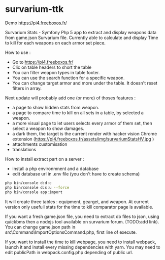 # survarium-ttk
Demo https://pi4.freeboxos.fr/

Survarium Stats - Symfony Php 5 app to extract and display weapons data from game.json Survarium file. 
Currently able to calculate and display Time to kill for each weapons on each armor set piece.

How to use : 
- Go to https://pi4.freeboxos.fr/
- Clic on table headers to short the table
- You can filter weapon types in table footer.
- You can use the search function for a specific weapon.
- You can change target armor and more under the table. It doesn't reset filters in array. 

Next update will probably add one (or more) of thoses features : 
- a page to show hidden stats from weapon. 
- a page to compare time to kill on all sets in a table, by selected a weapon. 
- a more visual page to let users selects every armor of them set, then select a weapon to show damages.
- a dark them, the target is the current render with hacker vision Chrome extension  (https://pi4.freeboxos.fr/assets/img/survariumStatsHV.jpg )
- attachments customisation
- translations

How to install extract part on a server : 
- install a php environmnent and a database
- edit database url in .env file (you don't have to create schema)
```bash
php bin/console d:d:c
php bin/console d:s:u --force
php bin/console app:import
```
It will create three tables : equipment, gearget, and weapon. At current version only usefull stats for the time to kill comparator page is available. 

If you want a fresh game.json file, you need to extract db files to json, using quickbms then a nodejs tool available on survarium forum. (TODO:add link). You can change game.json path in src\Command\ImportOptionsCommand.php, first line of execute.

If you want to install the time to kill webpage, you need to install webpack, launch it and install every missing dependencies with yarn. 
You may need to edit publicPath in webpack.config.php depending of public url. 

